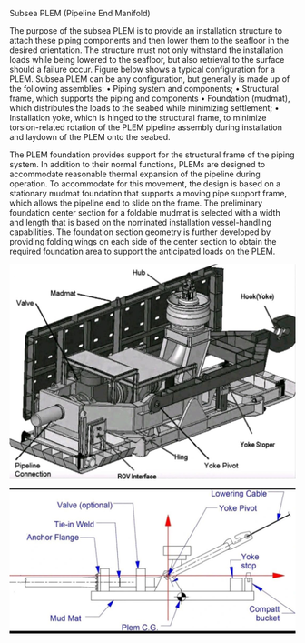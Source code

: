 Subsea PLEM (Pipeline End Manifold)

The purpose of the subsea PLEM is to provide an installation structure to attach these piping components and then lower them to the seafloor in the desired orientation. The structure must not only withstand the installation loads while being lowered to the seafloor, but also retrieval to the surface should a failure occur. Figure below shows a typical configuration for a PLEM.
 Subsea PLEM can be any configuration, but generally is made up of the following
assemblies:
• Piping system and components;
• Structural frame, which supports the piping and components 
• Foundation (mudmat), which distributes the loads to the seabed while minimizing settlement;
• Installation yoke, which is hinged to the structural frame, to minimize
torsion-related rotation of the PLEM pipeline assembly during installation and laydown of the PLEM onto the seabed.

The PLEM foundation provides support for the structural frame of the
piping system. In addition to their normal functions, PLEMs are designed to accommodate reasonable thermal expansion of the pipeline during operation. To accommodate for this movement, the design is based on a stationary mudmat foundation that supports a moving pipe support frame, which allows the pipeline end to slide on the frame. 
The preliminary foundation center section for a foldable mudmat is selected with a width and length that is based on the nominated installation vessel-handling capabilities. The foundation section geometry is further developed by providing folding wings on each side of the center section to obtain the required foundation area to support the anticipated loads on the PLEM.

![plem_schamtic](image.png)

![plem_machanism](image-1.png)
